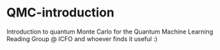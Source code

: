 # QMC-introduction

Introduction to quantum Monte Carlo for the Quantum Machine Learning Reading Group @ ICFO and whoever finds it useful :)

